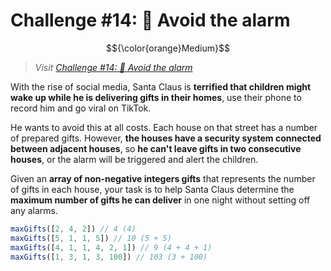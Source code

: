 # Challenge #14: 🚨 Avoid the alarm

$${\color{orange}Medium}$$

> _Visit [Challenge #14: 🚨 Avoid the alarm](https://adventjs.dev/en/challenges/2023/14)_

With the rise of social media, Santa Claus is **terrified that children might wake
up while he is delivering gifts in their homes**, use their phone to record him and
go viral on TikTok.

He wants to avoid this at all costs. Each house on that street has a number of
prepared gifts. However, **the houses have a security system connected between
adjacent houses**, so **he can't leave gifts in two consecutive houses**, or the
alarm will be triggered and alert the children.

Given an **array of non-negative integers gifts** that represents the number of gifts
in each house, your task is to help Santa Claus determine the **maximum number of
gifts he can deliver** in one night without setting off any alarms.

```javascript
maxGifts([2, 4, 2]) // 4 (4)
maxGifts([5, 1, 1, 5]) // 10 (5 + 5)
maxGifts([4, 1, 1, 4, 2, 1]) // 9 (4 + 4 + 1)
maxGifts([1, 3, 1, 3, 100]) // 103 (3 + 100)
```
